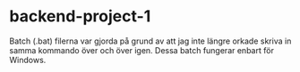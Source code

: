 # backend-project-1

Batch (.bat) filerna var gjorda på grund av att jag inte längre orkade skriva in samma kommando över och över igen.
Dessa batch fungerar enbart för Windows.
